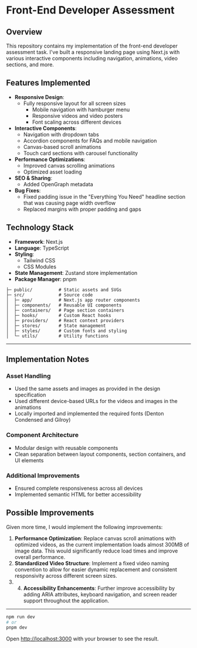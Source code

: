 # Front-End Developer Assessment

## Overview

This repository contains my implementation of the front-end developer assessment task. I've built a responsive landing page using Next.js with various interactive components including navigation, animations, video sections, and more.

## Features Implemented

- **Responsive Design**:
  - Fully responsive layout for all screen sizes
    - Mobile navigation with hamburger menu
    - Responsive videos and video posters
    - Font scaling across different devices
- **Interactive Components**:
  - Navigation with dropdown tabs
  - Accordion components for FAQs and mobile navigation
  - Canvas-based scroll animations
  - Touch card sections with carousel functionality
- **Performance Optimizations**:
  - Improved canvas scrolling animations
  - Optimized asset loading
- **SEO & Sharing**:
  - Added OpenGraph metadata
- **Bug Fixes**:
  - Fixed padding issue in the "Everything You Need" headline section that was causing page width overflow
  - Replaced margins with proper padding and gaps

## Technology Stack

- **Framework**: Next.js
- **Language**: TypeScript
- **Styling**:
  - Tailwind CSS
  - CSS Modules
- **State Management**: Zustand store implementation
- **Package Manager**: pnpm

```
├─ public/          # Static assets and SVGs
├─ src/             # Source code
│  ├─ app/          # Next.js app router components
│  ├─ components/   # Reusable UI components
│  ├─ containers/   # Page section containers
│  ├─ hooks/        # Custom React hooks
│  ├─ providers/    # React context providers
│  ├─ stores/       # State management
│  ├─ styles/       # Custom fonts and styling
│  └─ utils/        # Utility functions
```

---

## Implementation Notes

### Asset Handling

- Used the same assets and images as provided in the design specification
- Used different device-based URLs for the videos and images in the animations
- Locally imported and implemented the required fonts (Denton Condensed and Gilroy)

### Component Architecture

- Modular design with reusable components
- Clean separation between layout components, section containers, and UI elements

### Additional Improvements

- Ensured complete responsiveness across all devices
- Implemented semantic HTML for better accessibility

## Possible Improvements

Given more time, I would implement the following improvements:

1. **Performance Optimization**: Replace canvas scroll animations with optimized videos, as the current implementation loads almost 300MB of image data. This would significantly reduce load times and improve overall performance.
2. **Standardized Video Structure**: Implement a fixed video naming convention to allow for easier dynamic replacement and consistent responsivity across different screen sizes.
3. 4. **Accessibility Enhancements**: Further improve accessibility by adding ARIA attributes, keyboard navigation, and screen reader support throughout the application.

---

```bash
npm run dev
# or
pnpm dev
```

Open [http://localhost:3000](http://localhost:3000) with your browser to see the result.
